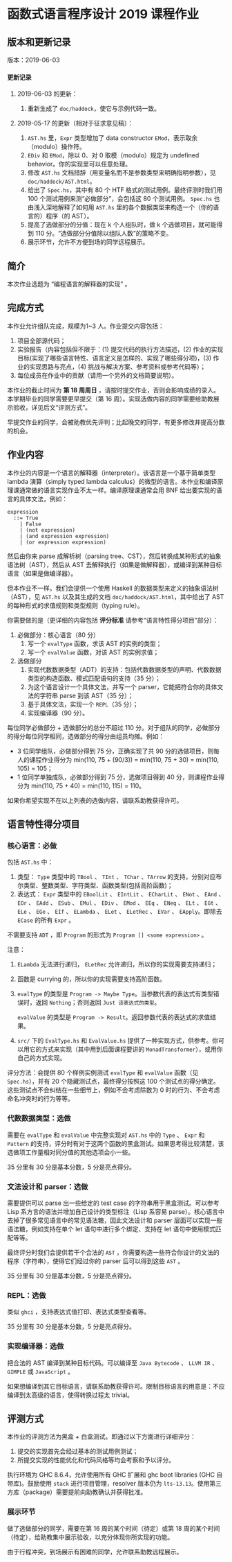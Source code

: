 # 函数式语言程序设计 2019 课程作业

## 版本和更新记录

版本：2019-06-03

#### 更新记录


1. 2019-06-03 的更新：

   1. 重新生成了 `doc/haddock`，使它与示例代码一致。
1. 2019-05-17 的更新（相对于征求意见稿）：
   1. `AST.hs` 里，`Expr` 类型增加了 data constructor `EMod`，表示取余（modulo）操作符。
   2. `EDiv` 和 `EMod`，除以 0、对 0 取模（modulo）规定为 undefined behavior。你的实现里可以任意处理。
   3. 修改 `AST.hs` 文档措辞（用变量名而不是参数类型来明确指明参数），见 `doc/haddock/AST.html`。
   4. 给出了 `Spec.hs`，其中有 80 个 HTF 格式的测试用例。最终评测时我们用 100 个测试用例来测“必做部分”，会包括这 80 个测试用例。 `Spec.hs` 也由浅入深地解释了如何用 `AST.hs` 里的各个数据类型来构造一个（你的语言的）程序（的 AST）。
   5. 提高了选做部分的分值：现在 k 个人组队时，做 k 个选做项目，就可能得到 110 分。“选做部分分值除以组队人数”的策略不变。
   6. 展示环节，允许不方便到场的同学远程展示。

## 简介

本次作业选题为 “编程语言的解释器的实现” 。

## 完成方式

本作业允许组队完成，规模为1~3 人。作业提交内容包括：
1. 项目全部源代码；
2. 实验报告（内容包括但不限于：(1) 提交代码的执行方法描述，(2) 作业的实现目标(实现了哪些语言特性、语言定义是怎样的、实现了哪些得分项)，(3) 作业的实现思路与亮点，(4) 挑战与解决方案、参考资料或参考代码等）；
3. 每位成员在作业中的贡献（请用一个另外的文档简要说明）。

本作业的截止时间为 __第 18 周周日__ ，请按时提交作业，否则会影响成绩的录入。本学期毕业的同学需要更早提交（第 16 周）。实现选做内容的同学需要给助教展示验收，详见后文“评测方式”。

早提交作业的同学，会被助教优先评判；比起晚交的同学，有更多修改并提高分数的机会。

## 作业内容

本作业的内容是一个语言的解释器（interpreter）。该语言是一个基于简单类型 lambda 演算（simply typed lambda calculus）的微型的语言。本作业和编译原理课通常做的语言实现作业不太一样。编译原理课通常会用 BNF 给出要实现的语言的具体文法，例如：
```
expression
  ::= True
    | False
    | (not expression)
    | (and expression expression)
    | (or expression expression)
```
然后由你来 parse 成解析树（parsing tree、CST），然后转换成某种形式的抽象语法树（AST），然后从 AST 去解释执行（如果是做解释器），或编译到某种目标语言（如果是做编译器）。

但本作业不一样。我们会提供一个使用 Haskell 的数据类型来定义的抽象语法树（AST），见 `AST.hs` 以及其生成的文档 `doc/haddock/AST.html`，其中给出了 AST 的每种形式的求值规则和类型规则（typing rule）。

你需要做的是（更详细的内容包括 __评分标准__ 请参考“语言特性得分项目”部分）：

1. 必做部分：核心语言（80 分）
   1. 写一个 `evalType` 函数，求该 AST 的实例的类型；
   2. 写一个 `evalValue` 函数，对该 AST 的实例求值；
2. 选做部分
   1. 实现代数数据类型（ADT）的支持：包括代数数据类型的声明、代数数据类型的构造函数、模式匹配语句的支持（35 分）；
   2. 为这个语言设计一个具体文法，并写一个 parser，它能把符合你的具体文法的字符串 parse 到该 AST（35 分）；
   3. 基于具体文法，实现一个 `REPL`（35 分）；
   4. 实现编译器（90 分）。

每位同学必做部分 + 选做部分的总分不超过 110 分。对于组队的同学，必做部分的得分每位同学相同，选做部分的得分由组员均摊。例如：

+ 3 位同学组队，必做部分得到 75 分，正确实现了共 90 分的选做项目，则每人的课程作业得分为 min(110, 75 + (90/3)) = min(110, 75 + 30) = min(110, 105) = 105；
+ 1 位同学单独成队，必做部分得到 75 分，选做项目得到 40 分，则课程作业得分为 min(110, 75 + 40) = min(110, 115) = 110。

如果你希望实现不在以上列表的选做内容，请联系助教获得许可。

## 语言特性得分项目

### 核心语言：必做

包括 `AST.hs` 中：
1. 类型： `Type` 类型中的 `TBool` 、 `TInt` 、 `TChar` 、`TArrow` 的支持，分别对应布尔类型、整数类型、字符类型、函数类型(包括高阶函数)；
2. 表达式： `Expr` 类型中的 `EBoolLit` 、 `EIntLit` 、 `ECharLit` 、 `ENot` 、 `EAnd` 、 `EOr` 、 `EAdd` 、 `ESub` 、 `EMul` 、 `EDiv` 、 `EMod` 、 `EEq` 、 `ENeq` 、 `ELt` 、 `EGt` 、 `ELe` 、 `EGe` 、 `EIf` 、 `ELambda` 、 `ELet` 、 `ELetRec` 、 `EVar` 、 `EApply`。即除去 `ECase` 的所有 `Expr` 。

不需要支持 `ADT` ，即 `Program` 的形式为 `Program [] <some expression>` 。

注意：
1. `ELambda` 无法进行递归， `ELetRec` 允许递归，所以你的实现需要支持递归；

2. 函数是 currying 的，所以你的实现需要支持高阶函数。

3. `evalType` 的类型是 `Program -> Maybe Type`。当参数代表的表达式有类型错误时，返回 `Nothing`；否则返回 `Just 该表达式的类型`。

   `evalValue` 的类型是 `Program -> Result`。返回参数代表的表达式的求值结果。

4. `src/` 下的 `EvalType.hs` 和 `EvalValue.hs` 提供了一种实现方式，供参考。你可以用它的方式来实现（其中用到后面课程要讲的 `MonadTransformer`），或用你自己的方式实现。

评分方法：会提供 80 个样例实例测试 `evalType` 和 `evalValue` 函数（见 `Spec.hs`），并有 20 个隐藏测试点，最终得分按照这 100 个测试点的得分确定。这些测试点不会纠结在一些细节上，例如不会考虑除数为 0 时的行为、不会考虑命名冲突时的行为等等。

### 代数数据类型：选做

需要在 `evalType` 和 `evalValue` 中完整实现对 `AST.hs` 中的 `Type` 、 `Expr` 和 `Pattern` 的支持，评分时有对于这两个函数的黑盒测试。如果思考得比较清楚，该选做项工作量相对同分值的其他选项会小一些。

35 分里有 30 分是基本分数，5 分是亮点得分。

### 文法设计和 parser：选做

需要提供可以 parse 出一些给定的 test case 的字符串用于黑盒测试。可以参考 Lisp 系方言的语法并增加自己设计的类型标注（Lisp 系容易 parse）。核心语言中去掉了很多常见语言中的常见语法糖，因此文法设计和 parser 层面可以实现一些语法糖，例如支持在单个 let 语句中进行多个绑定、支持在 let 语句中使用模式匹配等等。

最终评分时我们会提供若干个合法的 `AST` ，你需要构造一些符合你设计的文法的程序（字符串），使得它们经过你的 parser 后可以得到这些 `AST` 。

35 分里有 30 分是基本分数，5 分是亮点得分。

<!--或者说能给出某些ast的字符串有15分，剩下五分看展示效果？--> 

### REPL：选做

类似 `ghci` ，支持表达式值打印、表达式类型查看等。

35 分里有 30 分是基本分数，5 分是亮点得分。

### 实现编译器：选做

把合法的 AST 编译到某种目标代码。可以编译至 `Java Bytecode` 、 `LLVM IR` 、 `GIMPLE` 或 `JavaScript` 。

如果想编译到其它目标语言，请联系助教获得许可。限制目标语言的用意是：不应编译到太高级的语言，使得转换过程太 trivial。

## 评测方式

本作业的评测方法为黑盒 + 白盒测试。即通过以下方面进行详细评分：

1. 提交的实现首先会经过基本的测试用例测试；
2. 所提交实现的性能优化和代码风格等均会考察和予以评分。

执行环境为 GHC 8.6.4，允许使用所有 GHC 扩展和 ghc boot libraries (GHC 自带库)。鼓励使用 `stack` 进行项目管理，resolver 版本仍为 `lts-13.13`。使用第三方库（package）需要提前向助教确认并获得批准。

### 展示环节

做了选做部分的同学，需要在第 16 周的某个时间（待定）或第 18 周的某个时间（待定），给助教集中展示验收，以充分体现你所实现的功能。

由于行程冲突，到场展示有困难的同学，允许联系助教远程展示。